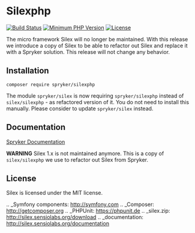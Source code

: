 # Silexphp

[![Build Status](https://travis-ci.org/spryker/silexphp.svg?branch=master)](https://travis-ci.org/spryker/silexphp)
[![Minimum PHP Version](https://img.shields.io/badge/php-%3E%3D%208.1-8892BF.svg)](https://php.net/)
[![License](https://img.shields.io/github/license/spryker/silexphp.svg)](https://github.com/spryker/silexphp/)

The micro framework Silex will no longer be maintained. With this release we introduce a copy of Silex to be able to refactor out Silex and replace it with a Spryker solution. This release will not change any behavior.


## Installation

```
composer require spryker/silexphp
```

The module `spryker/silex` is now requiring `spryker/silexphp` instead of `silex/silexphp` - as refactored version of it.
You do not need to install this manually. Please consider to update `spryker/silex` instead.

## Documentation

[Spryker Documentation](https://documentation.spryker.com/)


**WARNING** Silex 1.x is not maintained anymore. This is a copy of `silex/silexphp` we use to refactor out Silex from Spryker.


License
-------

Silex is licensed under the MIT license.

.. _Symfony components: http://symfony.com
.. _Composer:           http://getcomposer.org
.. _PHPUnit:            https://phpunit.de
.. _silex.zip:          http://silex.sensiolabs.org/download
.. _documentation:      http://silex.sensiolabs.org/documentation
